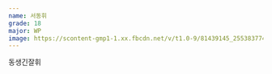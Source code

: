 ```yaml
---
name: 서동휘
grade: 18
major: WP
image: https://scontent-gmp1-1.xx.fbcdn.net/v/t1.0-9/81439145_2553837744939493_5127727550222565376_n.jpg?_nc_cat=110&_nc_ohc=INCHzxffTy4AX_TB0Hq&_nc_ht=scontent-gmp1-1.xx&oh=c28ad4fcf6447aa2be13bbf8fc10c257&oe=5E9228A1
---
```

동생긴잘휘